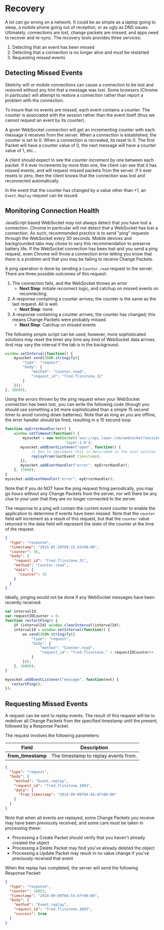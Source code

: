 # Recovery

A lot can go wrong on a network.  It could be as simple as a laptop going to sleep, a mobile phone going out of reception, or as ugly as DNS issues.  Ultimately, connections are lost, change packets are missed, and apps need to recover and re-sync.  The recovery tools provides three services:

1. Detecting that an event has been missed
2. Detecting that a connection is no longer alive and must be restarted
3. Requesting missed events

## Detecting Missed Events

Sketchy wifi or mobile connections can cause a connection to be lost and restored without any hint that a message was lost.  Some browsers (Chrome in particular) will attempt to restore a connection rather than report a problem with the connection.

To insure that no events are missed, each event contains a counter.  The counter is associated with the session rather than the event itself (thus we cannot request an event by its counter).

A given WebSocket connection will get an incrementing counter with each message it receives from the server. When a connection is established, the counter is set to 0. When a connection is recreated, its reset to 0. The first Packet will have a counter value of 0, the next message will have a counter value of 1, etc...

A client should expect to see the counter increment by one between each packet.  If it ever increments by more than one, the client can see that it has missed events, and will request missed packets from the server.  If it ever resets to zero, then the client knows that the connection was lost and reconnected automatically.

In the event that the counter has changed by a value other than +1, an `Event.Replay` request can be issued.

## Monitoring Connection Health

JavaScript based WebSocket may not always detect that you have lost a connection.  Chrome in particular will not detect that a WebSocket has lost a connection.  As such, recommended practice is to send "ping" requests through the WebSocket every 30 seconds.  Mobile devices and backgrounded tabs may chose to vary this recommendation to preserve battery life. If the WebSocket connection has been lost and you send a ping request, even Chrome will throw a connection error letting you know that there is a problem and that you may be failing to receive Change Packets.

A ping operation is done by sending a `Counter.read` request to the server.  There are three possible outcomes of this request:

1. The connection fails, and the WebSocket throws an error
    * **Next Step**: initiate reconnect logic, and catchup on missed events on reconnecting.
2. A response containing a counter arrives; the counter is the same as the last request.  All is well.
    * **Next Step**: none.
3. A response containing a counter arrives; the counter has changed; this means Change Packets were probably missed.
    * **Next Step**: Catchup on missed events

The following simple script can be used; however, more sophisticated solutions may reset the timer any time any kind of WebSocket data arrives.  And may vary the interval if the tab is in the background.

```javascript
window.setInterval(function() {
    mysocket.send(JSON.stringify({
        "type": "request",
        "body": {
            "method": "Counter.read",
            "request_id": "fred.flinstone.31"
        }
    }));
}, 30000);
```

Using the errors thrown by the ping request when your WebSocket connection has been lost, you can write the following code (though you should use something a bit more sophisticated than a simple 15 second timer to avoid running down batteries).  Note that as long as you are offline, the error handler should be fired, resulting in a 15 second loop:

```javascript
function myErrorHandler(err) {
    window.setTimeout(function() {
        mysocket = new WebSocket('wss://api.layer.com/websocket?session_token=keuIjkPoPlkxw==',
                           'layer-1.0');
       mysocket.addEventListener("open", function() {
            // How to implement this is described in the next section
            replayFrom(lastEvent.timestamp);
       });
       mysocket.addEventHandler("error", myErrorHandler);
    }, 15000);
}
mysocket.addEventHandler("error", myErrorHandler);
```

Note that if you do NOT have the ping request firing periodically, you may go hours without any Change Packets from the server, nor will there be any clue to your user that they are no longer connected to the server.

The response to a ping will contain the current event counter to enable the application to determine if events have been missed.  Note that the `counter` field will increment as a result of this request, but that the `counter` value returned in the data field will represent the state of the counter at the time of the request.

```json
{
  "type": "response",
  "timestamp": "2015-01-19T09:15:43+00:00",
  "counter": 36,
  "body": {
    "request_id": "fred.flinstone.31",
    "method": "Counter.read",
    "data": {
      "counter": 35
    }
  }
}
```

Ideally, pinging would not be done if any WebSocket messages have been recently received:

```javascript
var intervalId;
var requestIDCounter = 0;
function restartPing() {
    if (intervalId) window.clearInterval(intervalId);
    intervalId = window.setInterval(function() {
        ws.send(JSON.stringify({
            "type": "request",
            "body": {
                "method": "Counter.read",
                "request_id": "fred.flinstone." + requestIDCounter++
            }
        }));
    }, 30000);
}

mysocket.addEventListener("message", function(evt) {
   restartPing();
});
```


## Requesting Missed Events

A request can be sent to replay events.  The result of this request will be to redeliver all Change Packets from the specified timestamp until the present, followed by a Response Packet.

The request involves the following parameters:

| Field | Description |
|-------|-------------|
| **from_timestamp** | The timestamp to replay events from. |

```json
{
  "type": "request",
  "body": {
    "method": "Event.replay",
    "request_id": "fred.flinstone.1003",
    "data": {
      "from_timestamp": "2014-09-09T04:44:47+00:00"
    }
  }
}
```

Note that when all events are replayed, some Change Packets you receive may have been previously received, and some care must be taken in processing these:

* Processing a Create Packet should verify that you haven't already created the object
* Processing a Delete Packet may find you've already deleted the object
* Processing a Update Packet may result in no value change if you've previously received that event

When the replay has completed, the server will send the following Response Packet:

```json
{
  "type": "response",
  "counter": 10053,
  "timestamp": "2014-09-09T04:54:47+00:00",
  "body": {
    "method": "Event.replay",
    "request_id": "fred.flinstone.1003",
    "success": true
  }
}
```
